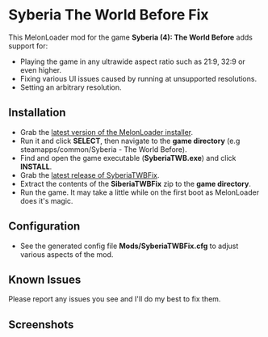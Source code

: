 # Syberia The World Before Fix

This MelonLoader mod for the game **Syberia (4): The World Before** adds support for:
- Playing the game in any ultrawide aspect ratio such as 21:9, 32:9 or even higher.
- Fixing various UI issues caused by running at unsupported resolutions.
- Setting an arbitrary resolution.

## Installation
- Grab the [latest version of the MelonLoader installer](https://github.com/HerpDerpinstine/MelonLoader/releases/latest/download/MelonLoader.Installer.exe).
- Run it and click **SELECT**, then navigate to the **game directory** (e.g steamapps/common/Syberia - The World Before).
- Find and open the game executable (**SyberiaTWB.exe**) and click **INSTALL**.
- Grab the [latest release of SyberiaTWBFix](https://github.com/Lyall/SyberiaTWBFix/releases).
- Extract the contents of the **SiberiaTWBFix** zip to the **game directory**.
- Run the game. It may take a little while on the first boot as MelonLoader does it's magic.


## Configuration
- See the generated config file **Mods/SyberiaTWBFix.cfg** to adjust various aspects of the mod.

## Known Issues
Please report any issues you see and I'll do my best to fix them.

## Screenshots


